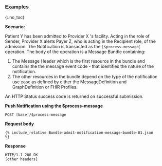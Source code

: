 ### Examples
{:.no_toc}

**Scenario:**

Patient Y has been admitted to Provider X 's facility.  Acting in the role of Sender, Provider X alerts Payer Z, who is acting in the Recipient role, of the admission.  The Notification is transacted as the `[$process-message]` operation. The body of the operation is a Message Bundle containing:

1. The Message Header which is the first resource in the bundle and contains the the message event code - that identifies the nature of the notification.
1. The other resources in the bundle depend on the type of the notification use case as defined by either the MessageDefinition and GraphDefinition or FHIR Profiles.

An HTTP Status success code is returned on successful submission.

**Push Notification using the $process-message**

`POST [base]/$process-message`

**Request body**

~~~
{% include_relative Bundle-admit-notification-message-bundle-01.json %}
~~~

**Response**

~~~
HTTP/1.1 200 OK
[other headers]
~~~

